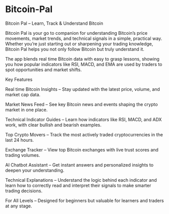 # Bitcoin-Pal
Bitcoin Pal – Learn, Track &amp; Understand Bitcoin


Bitcoin Pal is your go to companion for understanding Bitcoin’s price movements, market trends, and technical signals in a simple, practical way. Whether you’re just starting out or sharpening your trading knowledge, Bitcoin Pal helps you not only follow Bitcoin but truly understand it.

The app blends real time Bitcoin data with easy to grasp lessons, showing you how popular indicators like RSI, MACD, and EMA are used by traders to spot opportunities and market shifts.


Key Features

Real time Bitcoin Insights – Stay updated with the latest price, volume, and market cap data.

Market News Feed – See key Bitcoin news and events shaping the crypto market in one place.

Technical Indicator Guides – Learn how indicators like RSI, MACD, and ADX work, with clear bullish and bearish examples.

Top Crypto Movers – Track the most actively traded cryptocurrencies in the last 24 hours.

Exchange Tracker – View top Bitcoin exchanges with live trust scores and trading volumes.

AI Chatbot Assistant – Get instant answers and personalized insights to deepen your understanding.

Technical Explanations – Understand the logic behind each indicator and learn how to correctly read and interpret their signals to make smarter trading decisions.

For All Levels – Designed for beginners but valuable for learners and traders at any stage.
